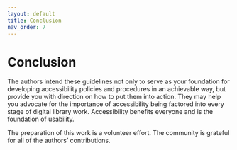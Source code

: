 ```yaml
---
layout: default
title: Conclusion
nav_order: 7
---
```

# Conclusion

The authors intend these guidelines not only to serve as your foundation for developing accessibility policies and procedures in an achievable way, but provide you with direction on how to put them into action. They may help you advocate for the importance of accessibility being factored into every stage of digital library work. Accessibility benefits everyone and is the foundation of usability. 

The preparation of this work is a volunteer effort. The community is grateful for all of the authors’ contributions.  

